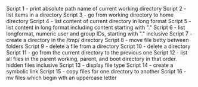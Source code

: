 Script 1 - print absolute path name of current working directory
Script 2 - list items in a directory
Script 3 - go from working directory to home directory
Script 4 - list content of current directory in long format
Script 5 - list content in long format including content starting with "."
Script 6 - list longformat, numeric user and group IDs, starting with "." inclusive
Script 7 - create a directory in the /tmp/ directory
Script 8 - move file betty between folders
Script 9 - delete a file from a directory
Script 10 - delete a directory
Script 11 - go from the current directory to the previous one
Script 12 - list all files in the parent working, parent, and boot directory in that order. hidden files inclusive 
Script 13 - display file type
Script 14 - create a symbolic link
Script 15 - copy files for one directory to another
Script 16 - mv files which begin wth an uppercase letter
